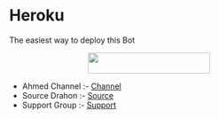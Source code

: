 # Heroku

The easiest way to deploy this Bot

<p align="center"><a href="https://heroku.com/deploy?template=https://github.com/MID-KA/MEDO"> <img src="https://img.shields.io/badge/Deploy%20To%20Heroku-red?style=for-the-badge&logo=heroku" width="220" height="38.45"/></a></p>

- Ahmed Channel :- [Channel](http://t.me/YY8GG)
- Source Drahon :- [Source](https://t.me/yy8ggx)
- Support Group :- [Support](http://t.me/ALHAJJI_Support)
